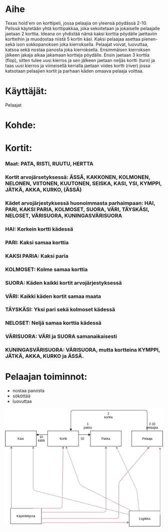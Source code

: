 # Aihe
Texas hold'em on korttipeli, jossa pelaajia on yleensä pöydässä 2-10. Pelissä käytetään yhtä korttipakkaa, joka sekoitetaan ja jokaiselle pelaajalle jaetaan 2 korttia. Ideana on yhdistää nämä kaksi korttia pöydälle jaettaviin kortteihin ja muodostaa niistä 5 kortin käsi.  Kaksi pelaajaa asettaa pienen- sekä ison sokkopanoksen joka kierroksella. Pelaajat voivat, luovuttaa, katsoa sekä nostaa panosta joka kierroksella. Ensimmäisen kierroksen jälkeen jakaja alkaa jakamaan kortteja pöydälle. Ensin jaetaan 3 korttia (flop), sitten tulee uusi kierros ja sen jälkeen jaetaan neljäs kortti (turn) ja taas uusi kierros ja viimeisellä kerralla jaetaan viides kortti (river) jossa katsotaan pelaajien kortit ja parhaan käden omaava pelaaja voittaa.
# Käyttäjät:
Pelaajat
# Kohde:
# Kortit:
### Maat: PATA, RISTI, RUUTU, HERTTA
### Kortit arvojärsetyksessä: ÄSSÄ, KAKKONEN, KOLMONEN, NELONEN, VIITONEN, KUUTONEN, SEISKA, KASI, YSI, KYMPPI, JÄTKÄ, AKKA, KURKO, (ÄSSÄ)
### Kädet arvojärjestyksessä huonoimmasta parhaimpaan: HAI, PARI, KAKSI PARIA, KOLMOSET, SUORA, VÄRI, TÄYSKÄSI, NELOSET, VÄRISUORA, KUNINGASVÄRISUORA

### HAI: Korkein kortti kädessä
### PARI: Kaksi samaa korttia
### KAKSI PARIA: Kaksi paria
### KOLMOSET: Kolme samaa korttia
### SUORA: Käden kaikki kortit arvojärjestyksessä
### VÄRI: Kaikki käden kortit samaa maata
### TÄYSKÄSI: Yksi pari sekä kolmoset kädessä
### NELOSET: Neljä samaa korttia kädessä
### VÄRISUORA: VÄRI ja SUORA samanaikaisesti
### KUNINGASVÄRISUORA: VÄRISUORA, mutta kortteina KYMPPI, JÄTKÄ, AKKA, KURKO ja ÄSSÄ.

# Pelaajan toiminnot:
* nostaa panosta
* sököttää
* luovuttaa

![Luokkakaavio](/dokumentaatio/TexasHoldEmLuokkakaavio.jpg)
